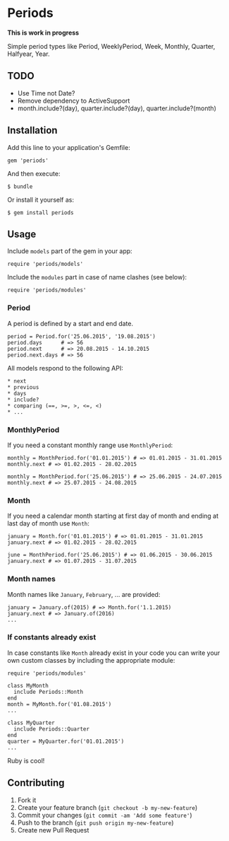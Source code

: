 # Periods

**This is work in progress**

Simple period types like Period, WeeklyPeriod, Week, Monthly, Quarter, Halfyear, Year.

## TODO

  * Use Time not Date?
  * Remove dependency to ActiveSupport
  * month.include?(day), quarter.include?(day), quarter.include?(month)

## Installation

Add this line to your application's Gemfile:

    gem 'periods'

And then execute:

    $ bundle

Or install it yourself as:

    $ gem install periods

## Usage

Include `models` part of the gem in your app:

    require 'periods/models'

Include the `modules` part in case of name clashes (see below):

    require 'periods/modules'

### Period

A period is defined by a start and end date.

    period = Period.for('25.06.2015', '19.08.2015')
    period.days      # => 56
    period.next      # => 20.08.2015 - 14.10.2015
    period.next.days # => 56

All models respond to the following API:

    * next
    * previous
    * days
    * include?
    * comparing (==, >=, >, <=, <)
    * ...

### MonthlyPeriod

If you need a constant monthly range use `MonthlyPeriod`:

    monthly = MonthPeriod.for('01.01.2015') # => 01.01.2015 - 31.01.2015
    monthly.next # => 01.02.2015 - 28.02.2015

    monthly = MonthPeriod.for('25.06.2015') # => 25.06.2015 - 24.07.2015
    monthly.next # => 25.07.2015 - 24.08.2015

### Month

If you need a calendar month starting at first day of month and ending at last day of month use `Month`:

    january = Month.for('01.01.2015') # => 01.01.2015 - 31.01.2015
    january.next # => 01.02.2015 - 28.02.2015

    june = MonthPeriod.for('25.06.2015') # => 01.06.2015 - 30.06.2015
    january.next # => 01.07.2015 - 31.07.2015

### Month names

Month names like `January`, `February`, ... are provided:

    january = January.of(2015) # => Month.for('1.1.2015)
    january.next # => January.of(2016)
    ...

### If constants already exist

In case constants like `Month` already exist in your code you can write your own custom classes
by including the appropriate module:

    require 'periods/modules'

    class MyMonth
      include Periods::Month
    end
    month = MyMonth.for('01.08.2015')
    ...

    class MyQuarter
      include Periods::Quarter
    end
    quarter = MyQuarter.for('01.01.2015')
    ...

Ruby is cool!

## Contributing

1. Fork it
2. Create your feature branch (`git checkout -b my-new-feature`)
3. Commit your changes (`git commit -am 'Add some feature'`)
4. Push to the branch (`git push origin my-new-feature`)
5. Create new Pull Request
